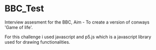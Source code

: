 # BBC_Test
Interview assesment for the BBC, Aim - To create a version of conways 'Game of life'.


For this challenge i used javascript and p5.js which is a javascript library used for drawing functionalities.  
